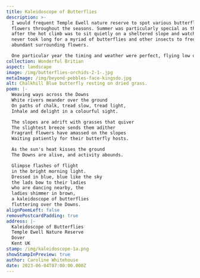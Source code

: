 ```yaml
---
title: Kaleidoscope of Butterflies
description: >-
  I would frequent Temple Ewell nature reserve to spot various butterflies and
  flowers throughout the seasons. Summer was particularly special as the reward
  after the hot climb was to sit quietly on a sheltered slope and watch. It
  never took long for a myriad of butterflies and other insects to frequent the
  abundant surrounding flowers.

  One particular year the timing and weather were perfect, flying low over a sheltered slope were thousands of blue butterflies, it went from saying, there's one, there's one, to silence as it became apparent something rather special was happening. Being surrounded by so many gentle creatures at once was awe-inspiring.
collection: Wonderful Britian
aspect: landscape
image: /img/butterflies-orchids-2-1-.jpg
metaImage: /img/beyond-pebbles-face-kingsdo.jpg
alt: Chalkhill Blue butterfly resting on dried grass.
poem: |-
  Weaving ways across the Downs
  White rivers meander over the ground
  On paths of chalk, tread slow, tread light,
  Inhale and delight in a colourful sight.

  The slopes are adrift with grasses that quiver
  The slightest breeze sends them adither
  Fragrant flowers have amassed on the slopes
  Waiting patiently for their butterfly hosts.

  As the sun's heat kisses the ground
  The Downs are alive, and activity abounds.

  Glimpse flashes of flight 
  in the bright morning light.
  Dressed in blue, blue like the sky
  the lads bow to their ladies 
  who are dancing nearby, the
  ladies shimmer in brown,
  a kaleidoscope of butterflies
  fluttering over the Downs.
alignPoemLeft: false
removePostcardPadding: true
address: |-
  Kaleidoscope of Butterflies
  Temple Ewell Nature Reserve
  Dover
  Kent UK
stamp: /img/kaleidoscope-1a.png
showStampInPreview: true
author: Caroline Whitehouse
date: 2023-06-04T07:00:00.000Z
---
```

